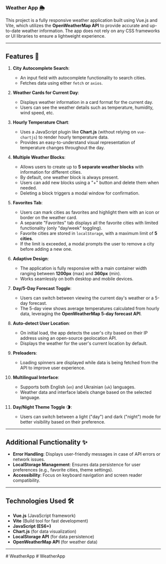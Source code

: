 ### Weather App 🌦️

This project is a fully responsive weather application built using Vue.js and Vite, which utilizes the **OpenWeatherMap API** to provide accurate and up-to-date weather information. The app does not rely on any CSS frameworks or UI libraries to ensure a lightweight experience.

---

## Features 🚀

1. **City Autocomplete Search**:

   - An input field with autocomplete functionality to search cities.
   - Fetches data using either `fetch` or `axios`.

2. **Weather Cards for Current Day**:

   - Displays weather information in a card format for the current day.
   - Users can see the weather details such as temperature, humidity, wind speed, etc.

3. **Hourly Temperature Chart**:

   - Uses a JavaScript plugin like **Chart.js** (without relying on `vue-chartjs`) to render hourly temperature data.
   - Provides an easy-to-understand visual representation of temperature changes throughout the day.

4. **Multiple Weather Blocks**:

   - Allows users to create up to **5 separate weather blocks** with information for different cities.
   - By default, one weather block is always present.
   - Users can add new blocks using a "+" button and delete them when needed.
   - Deleting a block triggers a modal window for confirmation.

5. **Favorites Tab**:

   - Users can mark cities as favorites and highlight them with an icon or border on the weather card.
   - A separate "Favorites" tab displays all the favorite cities with limited functionality (only "day/week" toggling).
   - Favorite cities are stored in `localStorage`, with a maximum limit of **5 cities**.
   - If the limit is exceeded, a modal prompts the user to remove a city before adding a new one.

6. **Adaptive Design**:

   - The application is fully responsive with a main container width ranging between **1200px** (max) and **360px** (min).
   - Works seamlessly on both desktop and mobile devices.

7. **Day/5-Day Forecast Toggle**:

   - Users can switch between viewing the current day's weather or a 5-day forecast.
   - The 5-day view shows average temperatures calculated from hourly data, leveraging the **OpenWeatherMap 5-day forecast API**.

8. **Auto-detect User Location**:

   - On initial load, the app detects the user's city based on their IP address using an open-source geolocation API.
   - Displays the weather for the user's current location by default.

9. **Preloaders**:

   - Loading spinners are displayed while data is being fetched from the API to improve user experience.

10. **Multilingual Interface**:

    - Supports both English (`en`) and Ukrainian (`uk`) languages.
    - Weather data and interface labels change based on the selected language.

11. **Day/Night Theme Toggle** 🌗:
    - Users can switch between a light ("day") and dark ("night") mode for better visibility based on their preference.

---

## Additional Functionality ✨

- **Error Handling**: Displays user-friendly messages in case of API errors or network issues.
- **LocalStorage Management**: Ensures data persistence for user preferences (e.g., favorite cities, theme settings).
- **Accessibility**: Focus on keyboard navigation and screen reader compatibility.

---

## Technologies Used 🛠️

- **Vue.js** (JavaScript framework)
- **Vite** (Build tool for fast development)
- **JavaScript (ES6+)**
- **Chart.js** (for data visualization)
- **LocalStorage API** (for data persistence)
- **OpenWeatherMap API** (for weather data)

---
#   W e a t h e r A p p  
 #   W e a t h e r A p p  
 